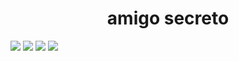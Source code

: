 <h1 align = "center"> amigo secreto</h1>
<img loading = "lazy" src = https://img.shields.io/badge/base-Alura-blue> </img>
<img loading = "lazy" src = https://img.shields.io/badge/Java-orange> </img>
<img loading = "lazy" src = https://img.shields.io/badge/HTML-red> </img>
<img loading = "lazy" src = https://img.shields.io/badge/CSS-darkblue
> </img>

